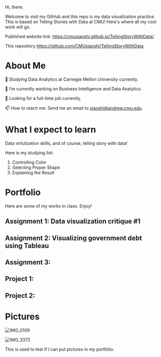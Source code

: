 Hi, there.

Welcome to visit my GitHub and this repo is my data visualization practice. This is based on Telling Stories with Data at CMU! Here's where all my cool work will go.

Published website link: https://cmuxiaoshi.github.io/TellingStoryWithData/

This repository https://github.com/CMUxiaoshi/TellingStoryWithData

# About Me
🏃 Studying Data Analytics at Carnegie Mellon University currently.

🔭 I’m currently working on Business Intelligence and Data Analytics.

🌱 Looking for a full-time job currently.

📫 How to reach me: Send me an email to xiaoshi@andrew.cmu.edu.

# What I expect to learn 

Data virtulization skills, and of course, telling story with data!

Here is my studying list:

1. Controlling Color
2. Selecting Proper Shape
3. Explaining the Result

# Portfolio

Here are some of my works in class. Enjoy!

## Assignment 1: Data visualization critique #1

## Assignment 2: Visualizing government debt using Tableau
[<script type='text/javascript'>                    
  var divElement = document.getElementById('viz1580496195669');                    
  var vizElement = divElement.getElementsByTagName('object')[0];                    
  vizElement.style.width='100%';vizElement.style.height=(divElement.offsetWidth*0.75)+'px';                    
  var scriptElement = document.createElement('script');                    
  scriptElement.src = 'https://public.tableau.com/javascripts/api/viz_v1.js';                    
  vizElement.parentNode.insertBefore(scriptElement, vizElement);                
</script>](https://prod-useast-b.online.tableau.com/t/xiaoshi/views/HW2VisualizinggovernmentdebtusingTableau/GovernmentDebtRatioaroundtheWorld?:origin=card_share_link&:embed=n)

## Assignment 3:

## Project 1:

## Project 2:

# Pictures
![IMG_0109](https://github.com/CMUxiaoshi/TellingStoryWithData/assets/116749406/a01ead3d-ee8f-4c01-91d6-10a495b894b6)

![IMG_3372](https://github.com/CMUxiaoshi/TellingStoryWithData/assets/116749406/373d9a41-0db3-4241-b606-e69631025282)

This is used to test if I can put pictures in my portfolio.

